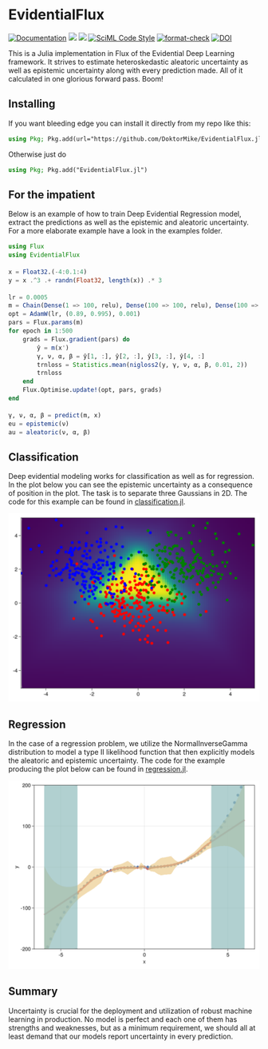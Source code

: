 # EvidentialFlux

[![Documentation](https://github.com/DoktorMike/EvidentialFlux.jl/actions/workflows/documentation.yml/badge.svg)](https://github.com/DoktorMike/EvidentialFlux.jl/actions/workflows/documentation.yml)
[![](https://img.shields.io/badge/docs-stable-blue.svg)](https://doktormike.github.io/EvidentialFlux.jl/stable)
[![](https://img.shields.io/badge/docs-dev-blue.svg)](https://doktormike.github.io/EvidentialFlux.jl/dev)
[![SciML Code Style](https://img.shields.io/static/v1?label=code%20style&message=SciML&color=9558b2&labelColor=389826)](https://github.com/SciML/SciMLStyle)
[![format-check](https://github.com/DoktorMike/EvidentialFlux.jl/actions/workflows/FormatCheck.yml/badge.svg)](https://github.com/DoktorMike/EvidentialFlux.jl/actions/workflows/FormatCheck.yml)
[![DOI](https://zenodo.org/badge/487830887.svg)](https://zenodo.org/badge/latestdoi/487830887)

This is a Julia implementation in Flux of the Evidential Deep Learning
framework. It strives to estimate heteroskedastic aleatoric uncertainty as well
as epistemic uncertainty along with every prediction made. All of it calculated
in one glorious forward pass. Boom!

## Installing

If you want bleeding edge you can install it directly from my repo like this:

```julia
using Pkg; Pkg.add(url="https://github.com/DoktorMike/EvidentialFlux.jl")
```

Otherwise just do

```julia
using Pkg; Pkg.add("EvidentialFlux.jl")
```

## For the impatient

Below is an example of how to train Deep Evidential Regression model, extract
the predictions as well as the epistemic and aleatoric uncertainty. For a more
elaborate example have a look in the examples folder.

```julia
using Flux
using EvidentialFlux

x = Float32.(-4:0.1:4)
y = x .^3 .+ randn(Float32, length(x)) .* 3

lr = 0.0005
m = Chain(Dense(1 => 100, relu), Dense(100 => 100, relu), Dense(100 => 100, relu), NIG(100 => 1))
opt = AdamW(lr, (0.89, 0.995), 0.001)
pars = Flux.params(m)
for epoch in 1:500
    grads = Flux.gradient(pars) do
        ŷ = m(x') 
        γ, ν, α, β = ŷ[1, :], ŷ[2, :], ŷ[3, :], ŷ[4, :]
        trnloss = Statistics.mean(nigloss2(y, γ, ν, α, β, 0.01, 2))
        trnloss
    end
    Flux.Optimise.update!(opt, pars, grads)
end

γ, ν, α, β = predict(m, x)
eu = epistemic(ν)
au = aleatoric(ν, α, β)
```

## Classification

Deep evidential modeling works for classification as well as for regression. In
the plot below you can see the epistemic uncertainty as a consequence of
position in the plot. The task is to separate three Gaussians in 2D. The code
for this example can be found in
[classification.jl](examples/classification.jl).

![uncertainty](images/threegaussians.png)

## Regression

In the case of a regression problem, we utilize the NormalInverseGamma
distribution to model a type II likelihood function that then explicitly
models the aleatoric and epistemic uncertainty. The code for the example
producing the plot below can be found in
[regression.jl](examples/regression.jl).

![uncertainty](images/cubefun.png)

## Summary

Uncertainty is crucial for the deployment and utilization of robust machine
learning in production. No model is perfect and each one of them has
strengths and weaknesses, but as a minimum requirement, we should all
at least demand that our models report uncertainty in every prediction.
